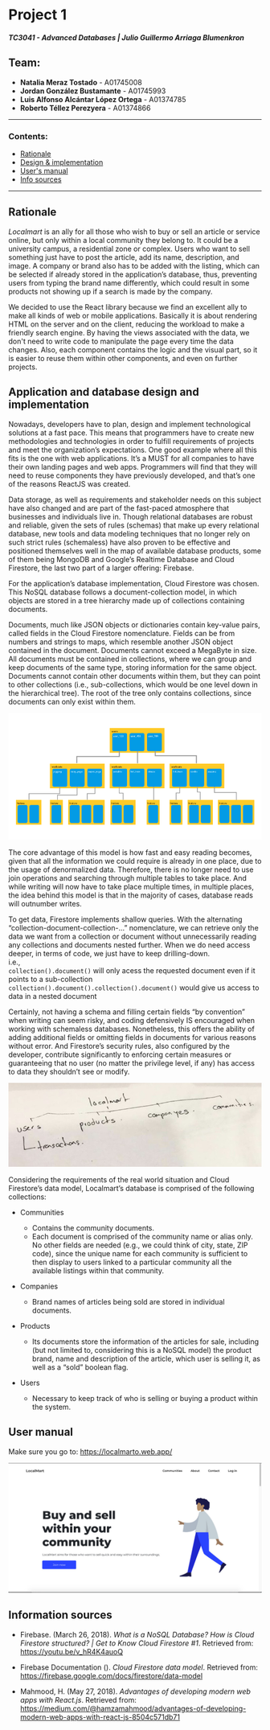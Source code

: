 # Project 1

##### TC3041 - Advanced Databases | Julio Guillermo Arriaga Blumenkron

## Team:
* **Natalia Meraz Tostado** - A01745008
* **Jordan González Bustamante** - A01745993
* **Luis Alfonso Alcántar López Ortega** - A01374785
* **Roberto Téllez Perezyera** - A01374866

---
### Contents:
- [Rationale](#rationale)
- [Design & implementation](#application-and-database-design-and-implementation)
- [User's manual](#user-manual)
- [Info sources](#information-sources)

---

## Rationale
_Localmart_ is an ally for all those who wish to buy or sell an article or service online, but only within a local community they belong to. It could be a university campus, a residential zone or complex. Users who want to sell something just have to post the article, add its name, description, and image. A company or brand also has to be added with the listing, which can be selected if already stored in the application’s database, thus, preventing users from typing the brand name differently, which could result in some products not showing up if a search is made by the company.

We decided to use the React library because we find an excellent ally to make all kinds of web or mobile applications. Basically it is about rendering HTML on the server and on the client, reducing the workload to make a friendly search engine. By having the views associated with the data, we don't need to write code to manipulate the page every time the data changes. Also, each component contains the logic and the visual part, so it is easier to reuse them within other components, and even on further projects.


## Application and database design and implementation

Nowadays, developers have to plan, design and implement technological solutions at a fast pace. This means that programmers have to create new methodologies and technologies in order to fulfill requirements of projects and meet the organization’s expectations. One good example where all this fits is the one with web applications. It’s a MUST for all companies to have their own landing pages and web apps. Programmers will find that they will need to reuse components they have previously developed, and that’s one of the reasons ReactJS was created. 

Data storage, as well as requirements and stakeholder needs on this subject have also changed and are part of the fast-paced atmosphere that businesses and individuals live in. Though relational databases are robust and reliable, given the sets of rules (schemas) that make up every relational database, new tools and data modeling techniques that no longer rely on such strict rules (schemaless) have also proven to be effective and positioned themselves well in the map of available database products, some of them being MongoDB and Google’s Realtime Database and Cloud Firestore, the last two part of a larger offering: Firebase.

For the application’s database implementation, Cloud Firestore was chosen. This NoSQL database follows a document-collection model, in which objects are stored in a tree hierarchy made up of collections containing documents.

Documents, much like JSON objects or dictionaries contain key-value pairs, called fields in the Cloud Firestore nomenclature. Fields can be from numbers and strings to maps, which resemble another JSON object contained in the document. Documents cannot exceed a MegaByte in size.
All documents must be contained in collections, where we can group and keep documents of the same type, storing information for the same object. Documents cannot contain other documents within them, but they can point to other collections (i.e., sub-collections, which would be one level down in the hierarchical tree). The root of the tree only contains collections, since documents can only exist within them.

![Firestore's data model](/report-images/IMG_0554.PNG)

The core advantage of this model is how fast and easy reading becomes, given that all the information we could require is already in one place, due to the usage of denormalized data. Therefore, there is no longer need to use join operations and searching through multiple tables to take place. And while writing will now have to take place multiple times, in multiple places, the idea behind this model is that in the majority of cases, database reads will outnumber writes.

To get data, Firestore implements shallow queries. With the alternating “collection-document-collection-...” nomenclature, we can retrieve only the data we want from a collection or document without unnecessarily reading any collections and documents nested further. When we do need access deeper, in terms of code, we just have to keep drilling-down.  
i.e.,  
``collection().document()`` will only acess the requested document even if it points to a sub-collection  
``collection().document().collection().document()`` would give us access to data in a nested document

Certainly, not having a schema and filling certain fields “by convention” when writing can seem risky, and coding defensively IS encouraged when working with schemaless databases. Nonetheless, this offers the ability of adding additional fields or omitting fields in documents for various reasons without error. And Firestore’s security rules, also configured by the developer, contribute significantly to enforcing certain measures or guaranteeing that no user (no matter the privilege level, if any) has access to data they shouldn’t see or modify.

![Our preliminary model](/report-images/initial-diagram.JPG)

Considering the requirements of the real world situation and Cloud Firestore’s data model, Localmart’s database is comprised of the following collections:

- Communities
  - Contains the community documents.
  - Each document is comprised of the community name or alias only. No other fields are needed (e.g., we could think of city, state, ZIP code), since the unique name for each community is sufficient to then display to users linked to a particular community all the available listings within that community.

- Companies
  - Brand names of articles being sold are stored in individual documents.

- Products
  - Its documents store the information of the articles for sale, including (but not limited to, considering this is a NoSQL model) the product brand, name and description of the article, which user is selling it, as well as a “sold” boolean flag.

- Users 
  - Necessary to keep track of who is selling or buying a product within the system.



## User manual

Make sure you go to: https://localmarto.web.app/ 

![01](/report-images/01_manual.jpeg)



## Information sources
* Firebase. (March 26, 2018). _What is a NoSQL Database? How is Cloud Firestore structured? | Get to Know Cloud Firestore #1_. Retrieved from: https://youtu.be/v_hR4K4auoQ 

* Firebase Documentation (). _Cloud Firestore data model_. Retrieved from: https://firebase.google.com/docs/firestore/data-model  

* Mahmood, H. (May 27, 2018). _Advantages of developing modern web apps with React.js_. Retrieved from: https://medium.com/@hamzamahmood/advantages-of-developing-modern-web-apps-with-react-js-8504c571db71 
